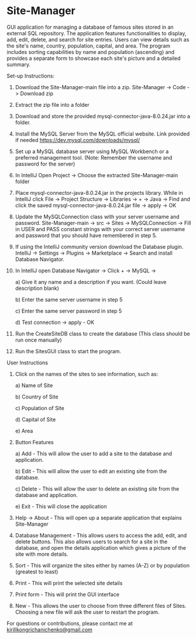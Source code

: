 # Site-Manager
GUI application for managing a database of famous sites stored in an external SQL repository. The application features functionalities to display, add, edit, delete, and search for site entries. Users can view details such as the site's name, country, population, capital, and area. The program includes sorting capabilities by name and population (ascending) and provides a separate form to showcase each site's picture and a detailed summary. 

Set-up Instructions:
1. Download the Site-Manager-main file into a zip. Site-Manager -> Code -> Download zip
2. Extract the zip file into a folder
3. Download and store the provided mysql-connector-java-8.0.24.jar into a folder.
4. Install the MySQL Server from the MySQL official website. Link provided if needed https://dev.mysql.com/downloads/mysql/
5. Set up a MySQL database server using MySQL Workbench or a preferred management tool. (Note: Remember the username and password for the server)
8. In IntelliJ Open Project -> Choose the extracted Site-Manager-main folder
9. Place mysql-connector-java-8.0.24.jar in the projects library. While in IntelliJ click File -> Project Structure -> Libraries -> + -> Java -> Find and click the saved
   mysql-connector-java-8.0.24.jar file -> apply -> OK
10. Update the MySQLConnection class with your server username and password. Site-Manager-main -> src -> Sites -> MySQLConnection -> Fill in USER and PASS constant strings with your 
    correct server username and password that you should have remembered in step 5.
11. If using the IntelliJ community version download the Database plugin. IntelliJ -> Settings -> Plugins -> Marketplace -> Search and install Database Navigator.
12. In IntelliJ open Database Navigator -> Click + -> MySQL ->
    
       a) Give it any name and a description if you want. (Could leave description blank)
   
       b) Enter the same server username in step 5
   
       c) Enter the same server password in step 5
   
       d) Test connection -> apply - OK
14. Run the CreateSiteDB class to create the database (This class should be run once manually)
15. Run the SitesGUI class to start the program.

User Instructions    
1. Click on the names of the sites to see information, such as:

      a) Name of Site
   
      b) Country of Site
   
      c) Population of Site
   
      d) Capital of Site
   
      e) Area
   
3. Button Features
   
      a) Add - This will allow the user to add a site to the database and application.
   
      b) Edit - This will allow the user to edit an existing site from the database.
   
      c) Delete - This will allow the user to delete an existing site from the database and application.
   
      e) Exit - This will close the application
5. Help -> About - This will open up a separate application that explains Site-Manager
6. Database Management - This allows users to access the add, edit, and delete buttons. This also allows users to search for a site in the database, and open the details application which gives a picture of the site with more details.
7. Sort - This will organize the sites either by names (A-Z) or by population (greatest to least)
8. Print - This will print the selected site details
9. Print form - This will print the GUI interface
10. New - This allows the user to choose from three different files of Sites. Choosing a new file will ask           the user to restart the program.

For questions or contributions, please contact me at kirillkongrichanichenko@gmail.com
      



